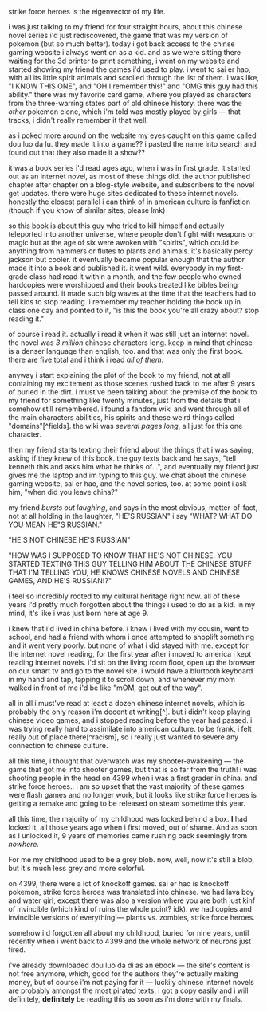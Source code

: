 
strike force heroes is the eigenvector of my life.

i was just talking to my friend for four straight hours, about this chinese novel series i'd just rediscovered, the game that was my version of pokemon (but so much better).
today i got back access to the chinse gaming website i always went on as a kid. 
and as we were sitting there waiting for the 3d printer to print something, i went on my website and started showing my friend the games i'd used to play. 
i went to sai er hao, with all its little spirit animals and scrolled through the list of them. 
i was like, "I KNOW THIS ONE", and "OH I remember this!" and "OMG this guy had this ability."
there was my favorite card game, where you played as characters from the three-warring states part of old chinese history. 
there was the _other_ pokemon clone, which i'm told was mostly played by girls — that tracks, i didn't really remember it that well.

as i poked more around on the website my eyes caught on this game called dou luo da lu.
they made it into a game??
i pasted the name into search and found out that they also made it a show??

it was a book series i'd read ages ago, when i was in first grade. 
it started out as an internet novel, as most of these things did. 
the author published chapter after chapter on a blog-style website, and subscribers to the novel get updates. 
there were huge sites dedicated to these internet novels. 
honestly the closest parallel i can think of in american culture is fanfiction (though if you know of similar sites, please lmk)

so this book is about this guy who tried to kill himself and actually teleported into another universe, where people don't fight with weapons or magic but at the age of six were awoken with "spirits", which could be anything from hammers or flutes to plants and animals.
it's basically percy jackson but cooler.
it eventually became popular enough that the author made it into a book and published it. 
it went wild. 
everybody in my first-grade class had read it within a month, and the few people who owned hardcopies were worshipped and their books treated like bibles being passed around.
it made such big waves at the time that the teachers had to tell kids to stop reading. 
i remember my teacher holding the book up in class one day and pointed to it, "is this the book you're all crazy about? stop reading it."

of course i read it. 
actually i read it when it was still just an internet novel.
the novel was _3 million_ chinese characters long. 
keep in mind that chinese is a denser language than english, too. 
and that was only the first book.
there are five total and i think i read _all of them_.

anyway i start explaining the plot of the book to my friend, not at all containing my excitement as those scenes rushed back to me after 9 years of buried in the dirt.
i must've been talking about the premise of the book to my friend for something like twenty minutes, just from the details that i somehow still remembered.
i found a fandom wiki and went through all of the main characters abilities, his spirits and these weird things called "domains"[^fields].
the wiki was _several pages long_, all just for this one character.

then my friend starts texting their friend about the things that i was saying, asking if they knew of this book.
the guy texts back and he says, "tell kenneth this and asks him what he thinks of...", and eventually my friend just gives me the laptop and im typing to this guy.
we chat about the chinese gaming website, sai er hao, and the novel series, too. 
at some point i ask him, "when did you leave china?"

my friend _bursts out laughing_, and says in the most obvious, matter-of-fact, not at all holding in the laughter, "HE'S RUSSIAN"
i say "WHAT? WHAT DO YOU MEAN HE"S RUSSIAN."

"HE'S NOT CHINESE HE'S RUSSIAN"

"HOW WAS I SUPPOSED TO KNOW THAT HE'S NOT CHINESE. YOU STARTED TEXTING THIS GUY TELLING HIM ABOUT THE CHINESE STUFF THAT I'M TELLING YOU, HE KNOWS CHINESE NOVELS AND CHINESE GAMES, AND HE'S RUSSIAN!?"




i feel so incredibly rooted to my cultural heritage right now.
all of these years i'd pretty much forgotten about the things i used to do as a kid.
in my mind, it's like i was just born here at age 9.

i knew that i'd lived in china before.
i knew i lived with my cousin, went to school, and had a friend with whom i once attempted to shoplift something and it went very poorly.
but none of what i did stayed with me. 
except for the internet novel reading, for the first year after i moved to america i kept reading internet novels.
i'd sit on the living room floor, open up the browser on our smart tv and go to the novel site.
i would have a blurtooth keyboard in my hand and tap, tapping it to scroll down, and whenever my mom walked in front of me i'd be like "mOM, get out of the way".

all in all i must've read at least a dozen chinese internet novels, which is probably the only reason i'm decent at writing[^].
but i didn't keep playing chinese video games, and i stopped reading before the year had passed.
i was trying really hard to assimilate into american culture.
to be frank, i felt really out of place there[^racism], so i really just wanted to severe any connection to chinese culture.

all this time, i thought that overwatch was my shooter-awakening — the game that got me into shooter games, but that is so far from the truth!
i was shooting people in the head on 4399 when i was a first grader in china. 
and strike force heroes.. i am so upset that the vast majority of these games were flash games and no longer work, but it looks like strike force heroes is getting a remake and going to be released on steam sometime this year.

all this time, the majority of my childhood was locked behind a box.
**I** had locked it, all those years ago when i first moved, out of shame.
And as soon as I unlocked it, 9 years of memories came rushing back seemingly from _nowhere._

For me my childhood used to be a grey blob.
now, well, now it's still a blob, but it's much less grey and more colorful.

on 4399, there were a lot of knockoff games. 
sai er hao is knockoff pokemon, strike force heroes was translated into chinese. 
we had lava boy and water girl, except there was also a version where you are both just kinf of invincible (which kind of ruins the whole point? idk).
we had copies and invincible versions of everything!— plants vs. zombies, strike force heroes. 

somehow i'd forgotten all about my childhood, buried for nine years, until recently when i went back to 4399 and the whole network of neurons just fired.

i've already downloaded dou luo da di as an ebook — the site's content is not free anymore, which, good for the authors they're actually making money, but of course i'm not paying for it — luckily chinese internet novels are probably amongst the most pirated texts.
i got a copy easily and i will definitely, **definitely** be reading this as soon as i'm done with my finals.



